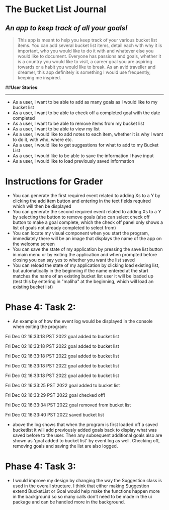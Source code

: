 # The Bucket List Journal

## *An app to keep track of all your goals!*

>This app is meant to help you keep track of your various bucket list items.
You can add several bucket list items, detail each with why it is important, 
who you would like to do it with and whatever else you would like to document. 
Everyone has passions and goals, whether it is a country you would like to visit, 
a career goal you are aspiring towards or a habit you would like to break. 
As an avid traveller and dreamer, this app definitely is something I would 
use frequently, keeping me inspired. 

##**User Stories**:
____
- As a user, I want to be able to add as many goals as I would like to my bucket list
- As a user, I want to be able to check off a completed goal with the date completed
- As a user, I want to be able to remove items from my bucket list 
- As a user, I want to be able to view my list 
- As a user, I would like to add notes to each item, whether it is why I want to do it, with who, where etc.
- As a user, I would like to get suggestions for what to add to my Bucket List
- As a user, I would like to be able to save the information I have input
- As a user, I would like to load previously saved information

# Instructions for Grader

- You can generate the first required event related to adding Xs to a Y by clicking the add item button
and entering in the text fields required which will then be displayed
- You can generate the second required event related to adding Xs to a Y by
selecting the button to remove goals (also can select check off button to 
make a goal complete, which the check off panel only shows a list of 
goals not already completed to select from)
- You can locate my visual component when you start the program, immediately there will be an image 
that displays the name of the app on the welcome screen 
- You can save the state of my application by pressing the save list button in main menu or by 
exiting the application and when prompted before closing you can say yes to whether you want the list saved
- You can reload the state of my application by clicking load existing list, but automatically in the beginning 
if the name entered at the start matches the name of an existing bucket list user it will be loaded up
  (test this by entering in "maliha" at the beginning, which will load an existing bucket list)

# Phase 4: Task 2:
- An example of how the event log would be displayed in the console when exiting the program:

Fri Dec 02 16:33:18 PST 2022
goal added to bucket list


Fri Dec 02 16:33:18 PST 2022
goal added to bucket list


Fri Dec 02 16:33:18 PST 2022
goal added to bucket list


Fri Dec 02 16:33:18 PST 2022
goal added to bucket list


Fri Dec 02 16:33:18 PST 2022
goal added to bucket list


Fri Dec 02 16:33:25 PST 2022
goal added to bucket list


Fri Dec 02 16:33:29 PST 2022
goal checked off!


Fri Dec 02 16:33:34 PST 2022
goal removed from bucket list


Fri Dec 02 16:33:40 PST 2022
saved bucket list





- above the log shows that when the program is first loaded off a saved
bucketlist it will add previously added goals back to display what was saved before to the user. 
Then any subsequent additional goals also are shown as 'goal added to bucket list' by event log as well.
Checking off, removing goals and saving the list are also logged. 

# Phase 4: Task 3:
- I would improve my design by changing the way the Suggestion class is used in 
the overall structure. I think that either making Suggestion extend BucketList or Goal would help
make the functions happen more in the background so so many calls don't need to be made in the 
ui package and can be handled more in the background.